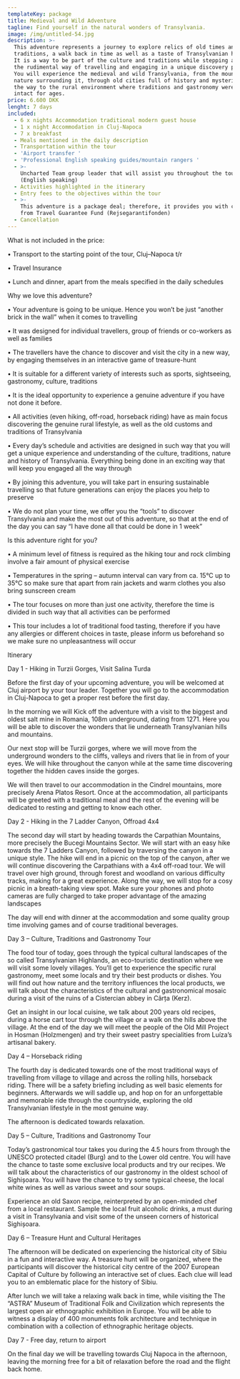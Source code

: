 ```yaml
---
templateKey: package
title: Medieval and Wild Adventure
tagline: Find yourself in the natural wonders of Transylvania.
image: /img/untitled-54.jpg
description: >-
  This adventure represents a journey to explore relics of old times and
  traditions, a walk back in time as well as a taste of Transylvanian history.
  It is a way to be part of the culture and traditions while stepping away from
  the rudimental way of travelling and engaging in a unique discovery process.
  You will experience the medieval and wild Transylvania, from the mountains and
  nature surrounding it, through old cities full of history and mysteries, all
  the way to the rural environment where traditions and gastronomy were kept
  intact for ages.
price: 6.600 DKK
lenght: 7 days
included:
  - 6 x nights Accommodation traditional modern guest house
  - 1 x night Accommodation in Cluj-Napoca
  - 7 x breakfast
  - Meals mentioned in the daily description
  - Transportation within the tour
  - 'Airport transfer '
  - 'Professional English speaking guides/mountain rangers '
  - >-
    Uncharted Team group leader that will assist you throughout the tour
    (English speaking)
  - Activities highlighted in the itinerary
  - Entry fees to the objectives within the tour
  - >-
    This adventure is a package deal; therefore, it provides you with coverage
    from Travel Guarantee Fund (Rejsegarantifonden) 
  - Cancellation
---
```

What is not included in the price:

•	Transport to the starting point of the tour, Cluj–Napoca t/r

•	Travel Insurance

•	Lunch and dinner, apart from the meals specified in the daily schedules



Why we love this adventure?

•	Your adventure is going to be unique. Hence you won’t be just “another brick in the wall” when it comes to travelling

•	It was designed for individual travellers, group of friends or co-workers as well as families

•	The travellers have the chance to discover and visit the city in a new way, by engaging themselves in an interactive game of treasure-hunt

•	It is suitable for a different variety of interests such as sports, sightseeing, gastronomy, culture, traditions

•	It is the ideal opportunity to experience a genuine adventure if you have not done it before. 

•	All activities (even hiking, off-road, horseback riding) have as main focus discovering the genuine rural lifestyle, as well as the old customs and traditions of Transylvania

•	Every day’s schedule and activities are designed in such way that you will get a unique experience and understanding of the culture, traditions, nature and history of Transylvania. Everything being done in an exciting way that will keep you engaged all the way through

•	By joining this adventure, you will take part in ensuring sustainable travelling so that future generations can enjoy the places you help to preserve

•	We do not plan your time, we offer you the “tools” to discover Transylvania and make the most out of this adventure, so that at the end of the day you can say “I have done all that could be done in 1 week”





Is this adventure right for you?

•	A minimum level of fitness is required as the hiking tour and rock climbing involve a fair amount of physical exercise

•	Temperatures in the spring – autumn interval can vary from ca. 15°C up to 35°C so make sure that apart from rain jackets and warm clothes you also bring sunscreen cream

•	The tour focuses on more than just one activity, therefore the time is divided in such way that all activities can be performed

•	This tour includes a lot of traditional food tasting, therefore if you have any allergies or different choices in taste, please inform us beforehand so we make sure no unpleasantness will occur 







Itinerary 

Day 1 - Hiking in Turzii Gorges, Visit Salina Turda

Before the first day of your upcoming adventure, you will be welcomed at Cluj airport by your tour leader. Together you will go to the accommodation in Cluj-Napoca to get a proper rest before the first day.



In the morning we will Kick off the adventure with a visit to the biggest and oldest salt mine in Romania, 108m underground, dating from 1271. Here you will be able to discover the wonders that lie underneath Transylvanian hills and mountains.



Our next stop will be Turzii gorges, where we will move from the underground wonders to the cliffs, valleys and rivers that lie in from of your eyes. We will hike throughout the canyon while at the same time discovering together the hidden caves inside the gorges.



We will then travel to our accommodation in the Cindrel mountains, more precisely Arena Platos Resort. Once at the accommodation, all participants will be greeted with a traditional meal and the rest of the evening will be dedicated to resting and getting to know each other.



Day 2 - Hiking in the 7 Ladder Canyon, Offroad 4x4

The second day will start by heading towards the Carpathian Mountains, more precisely the Bucegi Mountains Sector. We will start with an easy hike towards the 7 Ladders Canyon, followed by traversing the canyon in a unique style. The hike will end in a picnic on the top of the canyon, after we will continue discovering the Carpathians with a 4x4 off-road tour. We will travel over high ground, through forest and woodland on various difficulty tracks, making for a great experience. Along the way, we will stop for a cosy picnic in a breath-taking view spot. Make sure your phones and photo cameras are fully charged to take proper advantage of the amazing landscapes



The day will end with dinner at the accommodation and some quality group time involving games and of course traditional beverages. 



Day 3 – Culture, Traditions and Gastronomy Tour

The food tour of today, goes through the typical cultural landscapes of the so called Transylvanian Highlands, an eco-touristic destination where we will visit some lovely villages. You’ll get to experience the specific rural gastronomy, meet some locals and try their best products or dishes. You will find out how nature and the territory influences the local products, we will talk about the characteristics of the cultural and gastronomical mosaic during a visit of the ruins of a Cistercian abbey in Cârța (Kerz).

Get an insight in our local cuisine, we talk about 200 years old recipes, during a horse cart tour through the village or a walk on the hills above the village. At the end of the day we will meet the people of the Old Mill Project in Hosman (Holzmengen) and try their sweet pastry specialities from Luíza’s artisanal bakery.



Day 4 – Horseback riding 

The fourth day is dedicated towards one of the most traditional ways of travelling from village to village and across the rolling hills, horseback riding. There will be a safety briefing including as well basic elements for beginners. Afterwards we will saddle up, and hop on for an unforgettable and memorable ride through the countryside, exploring the old Transylvanian lifestyle in the most genuine way.



The afternoon is dedicated towards relaxation.





Day 5 – Culture, Traditions and Gastronomy Tour

Today’s gastronomical tour takes you during the 4.5 hours from through the UNESCO protected citadel (Burg) and to the Lower old centre. You will have the chance to taste some exclusive local products and try our recipes. We will talk about the characteristics of our gastronomy in the oldest school of Sighișoara. You will have the chance to try some typical cheese, the local white wines as well as various sweet and sour soups.



Experience an old Saxon recipe, reinterpreted by an open-minded chef from a local restaurant. Sample the local fruit alcoholic drinks, a must during a visit in Transylvania and visit some of the unseen corners of historical Sighișoara.



Day 6 – Treasure Hunt and Cultural Heritages 

The afternoon will be dedicated on experiencing the historical city of Sibiu in a fun and interactive way. A treasure hunt will be organized, where the participants will discover the historical city centre of the 2007 European Capital of Culture by following an interactive set of clues. Each clue will lead you to an emblematic place for the history of Sibiu.



After lunch we will take a relaxing walk back in time, while visiting the The “ASTRA” Museum of Traditional Folk and Civilization which represents the largest open air ethnographic exhibition in Europe. You will be able to witness a display of 400 monuments folk architecture and technique in combination with a collection of ethnographic heritage objects.





Day 7 - Free day, return to airport

On the final day we will be travelling towards Cluj Napoca in the afternoon, leaving the morning free for a bit of relaxation before the road and the flight back home.
